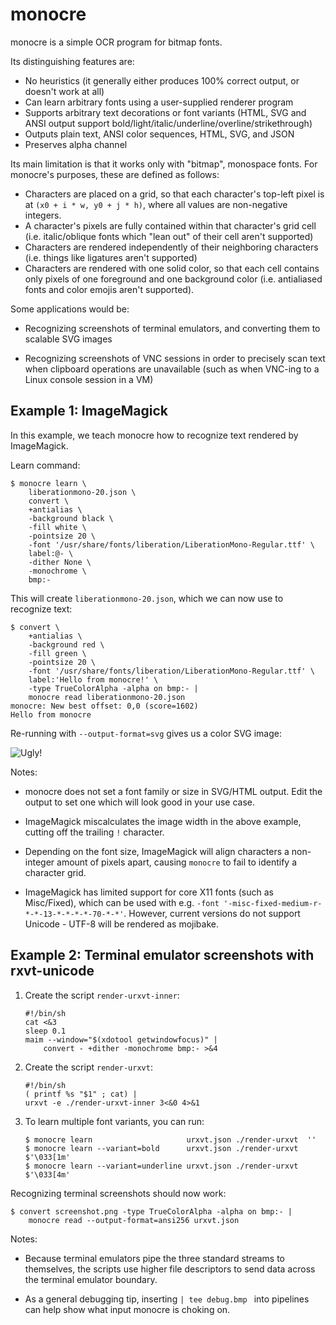 monocre
=======

monocre is a simple OCR program for bitmap fonts.

Its distinguishing features are:

- No heuristics (it generally either produces 100% correct output, or doesn't work at all)
- Can learn arbitrary fonts using a user-supplied renderer program
- Supports arbitrary text decorations or font variants
  (HTML, SVG and ANSI output support bold/light/italic/underline/overline/strikethrough)
- Outputs plain text, ANSI color sequences, HTML, SVG, and JSON
- Preserves alpha channel

Its main limitation is that it works only with "bitmap", monospace fonts.
For monocre's purposes, these are defined as follows:

- Characters are placed on a grid, so that each character's top-left pixel
  is at `(x0 + i * w, y0 + j * h)`, where all values are non-negative integers.
- A character's pixels are fully contained within that character's grid cell
  (i.e. italic/oblique fonts which "lean out" of their cell aren't supported)
- Characters are rendered independently of their neighboring characters
  (i.e. things like ligatures aren't supported)
- Characters are rendered with one solid color,
  so that each cell contains only pixels of one foreground and one background color
  (i.e. antialiased fonts and color emojis aren't supported).

Some applications would be:

- Recognizing screenshots of terminal emulators,
  and converting them to scalable SVG images

- Recognizing screenshots of VNC sessions in order to precisely scan text
  when clipboard operations are unavailable
  (such as when VNC-ing to a Linux console session in a VM)


Example 1: ImageMagick
----------------------

In this example, we teach monocre how to recognize text rendered by ImageMagick.

Learn command:

```console
$ monocre learn \
    liberationmono-20.json \
    convert \
    +antialias \
    -background black \
    -fill white \
    -pointsize 20 \
    -font '/usr/share/fonts/liberation/LiberationMono-Regular.ttf' \
    label:@- \
    -dither None \
    -monochrome \
    bmp:-
```

This will create `liberationmono-20.json`, which we can now use to recognize text:

```console
$ convert \
    +antialias \
    -background red \
    -fill green \
    -pointsize 20 \
    -font '/usr/share/fonts/liberation/LiberationMono-Regular.ttf' \
    label:'Hello from monocre!' \
    -type TrueColorAlpha -alpha on bmp:- |
    monocre read liberationmono-20.json
monocre: New best offset: 0,0 (score=1602)
Hello from monocre
```

Re-running with `--output-format=svg` gives us a color SVG image:

![Ugly!](https://dump.thecybershadow.net/d6a14c8bd0ad7200a31b4b9b8f3189da/a.svg)

Notes:

- monocre does not set a font family or size in SVG/HTML output.
  Edit the output to set one which will look good in your use case.

- ImageMagick miscalculates the image width in the above example,
  cutting off the trailing `!` character.

- Depending on the font size, ImageMagick will align characters
  a non-integer amount of pixels apart, 
  causing `monocre` to fail to identify a character grid.

- ImageMagick has limited support for core X11 fonts (such as Misc/Fixed),
  which can be used with e.g. `-font '-misc-fixed-medium-r-*-*-13-*-*-*-*-70-*-*'`.
  However, current versions do not support Unicode - 
  UTF-8 will be rendered as mojibake.


Example 2: Terminal emulator screenshots with rxvt-unicode
----------------------------------------------------------

1. Create the script `render-urxvt-inner`:

   ```shell
   #!/bin/sh
   cat <&3
   sleep 0.1
   maim --window="$(xdotool getwindowfocus)" | 
       convert - +dither -monochrome bmp:- >&4
   ```

2. Create the script `render-urxvt`:

   ```shell
   #!/bin/sh
   ( printf %s "$1" ; cat) |
   urxvt -e ./render-urxvt-inner 3<&0 4>&1
   ```

3. To learn multiple font variants, you can run:

   ```conosle
   $ monocre learn                     urxvt.json ./render-urxvt  ''
   $ monocre learn --variant=bold      urxvt.json ./render-urxvt $'\033[1m'
   $ monocre learn --variant=underline urxvt.json ./render-urxvt $'\033[4m'
   ```

Recognizing terminal screenshots should now work:

```console
$ convert screenshot.png -type TrueColorAlpha -alpha on bmp:- | 
    monocre read --output-format=ansi256 urxvt.json
```

Notes:

- Because terminal emulators pipe the three standard streams to themselves,
  the scripts use higher file descriptors to send data across the terminal emulator boundary.

- As a general debugging tip, inserting `| tee debug.bmp ` into pipelines 
  can help show what input monocre is choking on.
